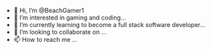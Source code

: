 - 👋 Hi, I’m @BeachGamer1
- 👀 I’m interested in gaming and coding...
- 🌱 I’m currently learning to become a full stack software developer...
- 💞️ I’m looking to collaborate on ...
- 📫 How to reach me ...

<!---
BeachGamer1/BeachGamer1 is a ✨ special ✨ repository because its `README.md` (this file) appears on your GitHub profile.
You can click the Preview link to take a look at your changes.
--->
